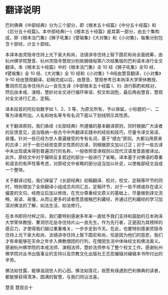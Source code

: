 # 翻译说明

巴利佛典《中部经典》分为三个部分，即《根本五十经篇》《中分五十经篇》和《后分五十经篇》。本中部经典(一)《根本五十经篇》是其第一部分，由五个集构成，即《根本法门集》《狮子吼集》《譬喻集》《大对集》和《小对集》，每集分别包含十部经，计五十部经。

本译本由灵隐寺住持上光下泉大和尚，法镜讲寺住持上智下圆尼和尚全面统筹，由杭州佛学院慧音、杭州灵隐寺慧观分别依据缅甸第六次结集版的巴利语本进行全文翻译。本《根本五十经篇》中的《根本法门集》全 10 经《狮子吼集》全10 经、《譬喻集》全 10 经、《大对集》全 10 经和《小对集》1-8经由慧音翻译，《小对集》9-10 经由慧观翻译。初稿完成以后，由慧音，慧观参考日本驹泽大学荣休教授、曹洞宗花岳寺住持片山一良先生译《中部根本五十经篇 I、II》进行斟酌和核对，然后由本戒、演相，慧妙对全文进行循环审读、校文和润色，最后再由慧音，慧观对全文进行汇总，定稿。

译本段首的阿拉伯数字如 1、2、3 等，为原文所有，予以保留。小标题的一、二等为译者所加。人名和地名等专有名词下面以下划线明示其性质。

关于翻译原则，我们承续《长部经典》所遵循的基本翻译原则，同时根据广大读者的反馈意见，适当吸纳一些古今中外翻译实践中的经验和技巧，尽量令译文易读、易懂。针对一些已经为世人普遍接受的专有名词，基于“顺古”原则，大都沿用原来的古译；对于一些已经改变原文性质的古译，则根据原文加以订正；对于一些古译中未出现或未得到普遍流行的名称，一般依照音译规则以现代汉语发音直接译出。此外，原经文中对于辗转反复叙述的部分一般进行了省略，译本基于对佛语的尊重和语言的有声性等考虑，对原经文中省略的部分适当加以补足，以使每部经文自成一个整体。

关于翻译过程，我们保留了《长部经典》初稿翻译、校对，校文、定稿等环节的同时，特别增加了全体翻译小组成员共同汇总，定稿环节，对于一些不顺或存在语义偏差的文句，经商议后加以修改，在充分尊重经文原义的基础上，尽量做到译文流畅、易读、易懂，从而让更多的读者愿意接触巴利藏经，并通过巴利藏经的学习加深对佛法的了解，如法生活，如法修行。

在本书即将付梓之际，我们要特别感谢多年来一直给予我们支持和鼓励的日本驹泽大学荣休教授、曹洞宗花岳寺住持片山一良先生。作为先行者，正是因为其榜样的感召力，才使得我们越过重重难关，一步步走到今天。在此，也要特别感谢灵隐寺住持上光下泉大和尚、法镜讲寺住持上智下圆尼和尚，恰是因为他们的慈悲，我们才有幸能够在天命之年步入佛教僧团的行列，在僧团生活中体味经文和佛法奥义。感谢杭州佛学院的本戒法师、演相法师，慧妙法师参与了整个校文工作。感谢杭州佛学院对丛书出版事业的支持以及宗教文化出版社王志宏编辑对编辑本书所付出的辛劳。

佛法如甘露，能够滋润世人的心田。佛法如莲花，祝愿有缘遇到巴利佛典的读者，都能够获得清净，圆满的智慧，与我们同沾法喜。

慧音 慧观合十
